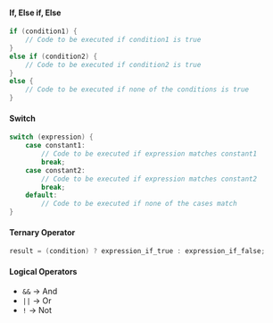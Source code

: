 #### If, Else if, Else

```C
if (condition1) {
    // Code to be executed if condition1 is true
}
else if (condition2) {
    // Code to be executed if condition2 is true
}
else {
    // Code to be executed if none of the conditions is true
}

```

#### Switch
```C
switch (expression) {
    case constant1:
        // Code to be executed if expression matches constant1
        break;
    case constant2:
        // Code to be executed if expression matches constant2
        break;
    default:
        // Code to be executed if none of the cases match
}
```

#### Ternary Operator
```C
result = (condition) ? expression_if_true : expression_if_false;
```

#### Logical Operators
- `&&` -> And
- `||` -> Or
- `!` -> Not
